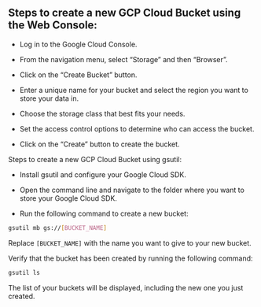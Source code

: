 ## Steps to create a new GCP Cloud Bucket using the Web Console:

* Log in to the Google Cloud Console.

* From the navigation menu, select “Storage” and then “Browser”.

* Click on the “Create Bucket” button.

* Enter a unique name for your bucket and select the region you want to store your data in.

* Choose the storage class that best fits your needs.

* Set the access control options to determine who can access the bucket.

* Click on the “Create” button to create the bucket.

Steps to create a new GCP Cloud Bucket using gsutil:

* Install gsutil and configure your Google Cloud SDK.

* Open the command line and navigate to the folder where you want to store your Google Cloud SDK.

* Run the following command to create a new bucket:

```bash
gsutil mb gs://[BUCKET_NAME]
```
Replace `[BUCKET_NAME]` with the name you want to give to your new bucket.

Verify that the bucket has been created by running the following command:
```bash
gsutil ls
```
The list of your buckets will be displayed, including the new one you just created.
